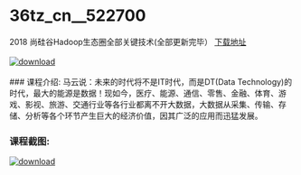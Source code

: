 # 36tz_cn__522700
2018 尚硅谷Hadoop生态圈全部关键技术(全部更新完毕）
[下载地址](http://www.36tz.cn/article/522700 "下载地址")
<br/></br>[![download](http://36tz.cn/muke_img/2018_05_2-75.png "下载地址")](http://www.36tz.cn/article/522700 "下载地址")
<br/></br>### 课程介绍:
马云说：未来的时代将不是IT时代，而是DT(Data Technology)的时代，最大的能源是数据！现如今，医疗、能源、通信、零售、金融、体育、游戏、影视、旅游、交通行业等各行业都离不开大数据，大数据从采集、传输、存储、分析等各个环节产生巨大的经济价值，因其广泛的应用而迅猛发展。

### 课程截图:
[![download](http://36tz.cn/muke_img/2018_05_3-79.png "下载地址")](http://www.36tz.cn/article/522700 "下载地址")
